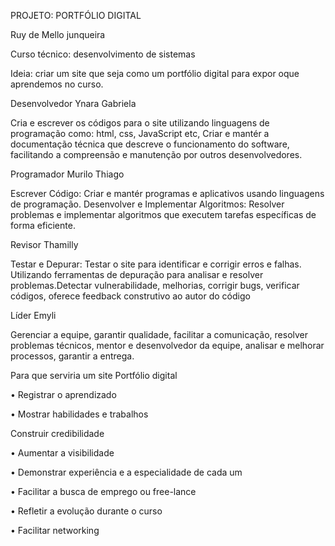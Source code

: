 PROJETO: PORTFÓLIO DIGITAL

Ruy de Mello junqueira

Curso técnico: desenvolvimento de sistemas

Ideia: criar um site que seja como um portfólio digital 
para expor oque aprendemos no curso.

Desenvolvedor
Ynara
Gabriela

Cria e escrever os códigos para o site utilizando linguagens de programação 
como: html, css, JavaScript etc, Criar e mantér a documentação técnica que descreve o 
funcionamento do software, facilitando a compreensão e manutenção por outros desenvolvedores.

Programador
Murilo
Thiago

Escrever Código: Criar e mantér programas e aplicativos usando linguagens de programação. 
Desenvolver e Implementar Algoritmos: Resolver problemas e implementar algoritmos que executem tarefas específicas 
de forma eficiente.

Revisor
Thamilly

Testar e Depurar: Testar o site para identificar e corrigir erros e falhas. Utilizando ferramentas de depuração para 
analisar e resolver problemas.Detectar vulnerabilidade, melhorias, corrigir bugs, verificar códigos, oferece feedback 
construtivo ao autor do código

Líder
Emyli

Gerenciar a equipe, garantir qualidade, facilitar a comunicação, resolver problemas técnicos,
mentor e desenvolvedor da equipe, analisar e melhorar processos, garantir a entrega. 

Para que serviria um site Portfólio digital

• Registrar o aprendizado

• Mostrar habilidades e trabalhos

Construir credibilidade

• Aumentar a visibilidade

• Demonstrar experiência e a especialidade de cada um

• Facilitar a busca de emprego ou free-lance

• Refletir a evolução durante o curso

• Facilitar networking

